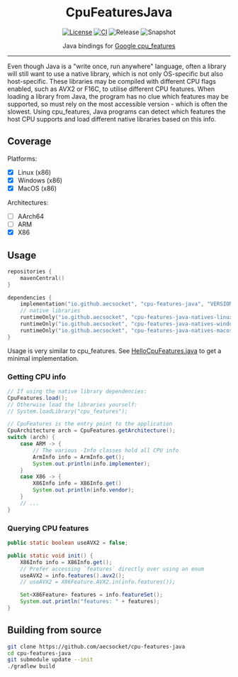 <div align="center">

# CpuFeaturesJava
[![License](https://img.shields.io/github/license/aecsocket/cpu-features-java)](LICENSE)
[![CI](https://img.shields.io/github/actions/workflow/status/aecsocket/cpu-features-java/build.yml)](https://github.com/aecsocket/cpu-features-java/actions/workflows/build.yml)
![Release](https://img.shields.io/maven-central/v/io.github.aecsocket/cpu-features-java?label=release)
![Snapshot](https://img.shields.io/nexus/s/io.github.aecsocket/cpu-features-java?label=snapshot&server=https%3A%2F%2Fs01.oss.sonatype.org)

Java bindings for [Google cpu_features](https://github.com/google/cpu_features)

---

</div>

Even though Java is a "write once, run anywhere" language, often a library will still want to use a native library,
which is not only OS-specific but also host-specific. These libraries may be compiled with different CPU flags enabled,
such as AVX2 or F16C, to utilise different CPU features. When loading a library from Java, the program has no clue
which features may be supported, so must rely on the most accessible version - which is often the slowest. Using
cpu_features, Java programs can detect which features the host CPU supports and load different native libraries based
on this info.

## Coverage

Platforms:
- [x] Linux (x86)
- [x] Windows (x86)
- [x] MacOS (x86)

Architectures:
- [ ] AArch64
- [ ] ARM
- [x] X86

## Usage

```kotlin
repositories {
    mavenCentral()
}

dependencies {
    implementation("io.github.aecsocket", "cpu-features-java", "VERSION")
    // native libraries
    runtimeOnly("io.github.aecsocket", "cpu-features-java-natives-linux-x86", "VERSION")
    runtimeOnly("io.github.aecsocket", "cpu-features-java-natives-windows-x86", "VERSION")
    runtimeOnly("io.github.aecsocket", "cpu-features-java-natives-macos-x86", "VERSION")
}
```

Usage is very similar to cpu_features. See [HelloCpuFeatures.java](src/test/java/cpufeatures/HelloCpuFeatures.java)
to get a minimal implementation.

### Getting CPU info

```java
// If using the native library dependencies:
CpuFeatures.load();
// Otherwise load the libraries yourself:
// System.loadLibrary("cpu_features");

// CpuFeatures is the entry point to the application
CpuArchitecture arch = CpuFeatures.getArchitecture();
switch (arch) {
    case ARM -> {
        // The various -Info classes hold all CPU info
        ArmInfo info = ArmInfo.get();
        System.out.println(info.implementer);
    }
    case X86 -> {
        X86Info info = X86Info.get()
        System.out.println(info.vendor);
    }
    // ...
}
```

### Querying CPU features

```java
public static boolean useAVX2 = false;

public static void init() {
    X86Info info = X86Info.get();
    // Prefer accessing `features` directly over using an enum
    useAVX2 = info.features().avx2();
    // useAVX2 = X86Feature.AVX2.in(info.features());

    Set<X86Feature> features = info.featureSet();
    System.out.println("features: " + features);
}
```

## Building from source

```sh
git clone https://github.com/aecsocket/cpu-features-java
cd cpu-features-java
git submodule update --init
./gradlew build
```
